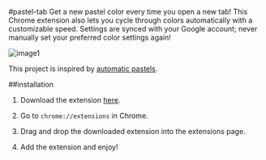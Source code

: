 #pastel-tab
Get a new pastel color every time you open a new tab! This Chrome extension also lets you cycle through colors automatically with a customizable speed. Settings are synced with your Google account; never manually set your preferred color settings again!

![image1](http://imgur.com/qDZ8PTK.png)

This project is inspired by [automatic pastels](http://automaticpastels.tumblr.com/).

##installation
1. Download the extension [here](https://github.com/williamyeny/pastel-tab/raw/master/pastel-tab.crx).

2. Go to `chrome://extensions` in Chrome.

3. Drag and drop the downloaded extension into the extensions page.

4. Add the extension and enjoy!